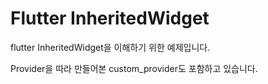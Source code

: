 # Flutter InheritedWidget

flutter InheritedWidget을 이해하기 위한 예제입니다.

Provider을 따라 만들어본 custom_provider도 포함하고 있습니다.
